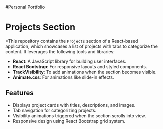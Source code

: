 #Personal Portfolio

# Projects Section

*This repository contains the `Projects` section of a React-based application, which showcases a list of projects with tabs to categorize the content. It leverages the following tools and libraries:

- **React**: A JavaScript library for building user interfaces.
- **React Bootstrap**: For responsive layouts and styled components.
- **TrackVisibility**: To add animations when the section becomes visible.
- **Animate.css**: For animations like slide-in effects.

## Features

- Displays project cards with titles, descriptions, and images.
- Tab navigation for categorizing projects.
- Visibility animations triggered when the section scrolls into view.
- Responsive design using React Bootstrap grid system.

